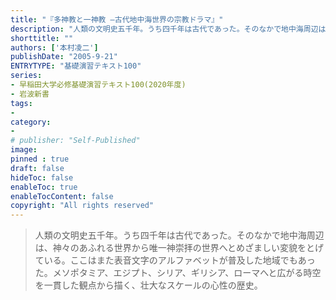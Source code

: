 ```yaml
---
title: "『多神教と一神教 ―古代地中海世界の宗教ドラマ』"
description: "人類の文明史五千年。うち四千年は古代であった。そのなかで地中海周辺は、神々のあふれる世界から唯一神崇拝の世界へとめざましい変貌をとげている。ここはまた表音文字のアルファベットが普及した地域でもあった。メソポタミア、エジプト、シリア、ギリシア、ローマへと広がる時空を一貫した観点から描く、壮大なスケールの心性の歴史。"
shorttitle: ""
authors: ['本村凌二']
publishDate: "2005-9-21"
ENTRYTYPE: "基礎演習テキスト100"
series:
- 早稲田大学必修基礎演習テキスト100(2020年度)
- 岩波新書
tags: 
- 
category: 
- 
# publisher: "Self-Published"
image: 
pinned : true
draft: false
hideToc: false
enableToc: true
enableTocContent: false
copyright: "All rights reserved"
---
```


>人類の文明史五千年。うち四千年は古代であった。そのなかで地中海周辺は、神々のあふれる世界から唯一神崇拝の世界へとめざましい変貌をとげている。ここはまた表音文字のアルファベットが普及した地域でもあった。メソポタミア、エジプト、シリア、ギリシア、ローマへと広がる時空を一貫した観点から描く、壮大なスケールの心性の歴史。
